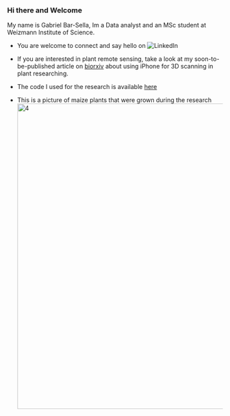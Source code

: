 ### Hi there and Welcome

My name is Gabriel Bar-Sella, Im a Data analyst and an MSc student at Weizmann Institute of Science.

- You are welcome to connect and say hello on  ![LinkedIn](https://img.shields.io/badge/LinkedIn-0077B5?style=for-the-badge&logo=linkedin&logoColor=white)
- If you are interested in plant remote sensing, take a look at my soon-to-be-published article on [biorxiv](https://www.biorxiv.org/content/10.1101/2023.12.30.573617v1) about using iPhone for 3D scanning in plant researching.
- The code I used for the research is available [here](https://github.com/gavrielbs/3D_Corn_Phenotype.github.io)

- This is a picture of maize plants that were grown during the research
  <img width="713" alt="4" src="https://github.com/gavrielbs/gavrielbs.github.io/assets/88232723/80d5d75e-eec1-43a5-8741-36071415dbe2">

<!--
**gavrielbs/gavrielbs** is a ✨ _special_ ✨ repository because its `README.md` (this file) appears on your GitHub profile.

Here are some ideas to get you started:

- 🔭 I’m currently working on ...
- 🌱 I’m currently learning ...
- 👯 I’m looking to collaborate on ...
- 🤔 I’m looking for help with ...
- 💬 Ask me about ...
- 📫 How to reach me: ...
- 😄 Pronouns: ...
- ⚡ Fun fact: ...
-->
